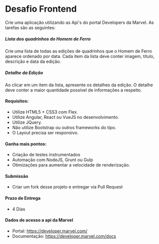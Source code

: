 # Desafio Frontend
Crie uma aplicação utilizando as Api's do portal Developers da Marvel. As tarefas são as seguintes: 

##### Lista dos quadrinhos do Homem de Ferro ###
Crie uma lista de todas as edições de quadrinhos que o Homem de Ferro aparece ordenado por data. Cada item da lista deve conter imagem, titulo, descrição e data da edição.

##### Detalhe da Edição ###
Ao clicar em um item da lista, apresente os detalhes da edição. O detalhe deve conter a maior quantidade possível de informações a respeito.

#### Requisitos:
 - Utilize HTML5 + CSS3 com Flex.
 - Utilize Angular, React ou VueJS no desenvolvimento.
 - Utilize JQuery.
 - Não utilize Bootstrap ou outros frameworks do tipo.
 - O Layout precisa ser responsivo.

#### Ganha mais pontos:
 - Criação de testes instrumentados
-  Automação com NodeJS, Grunt ou Gulp
-  Otimizações para aumentar a velocidade de renderização.
 
#### Submissão
 - Criar um fork desse projeto e entregar via Pull Request

#### Prazo de Entrega
 - 4 Dias

#### Dados de acesso a api da Marvel
- Portal: https://developer.marvel.com/
 - Documentação: https://developer.marvel.com/docs